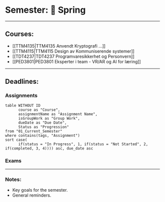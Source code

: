 # Semester: 🌸 Spring

---
## Courses:

- [[TTM4135|TTM4135 Anvendt Kryptografi ...]]
- [[TTM4115|TTM4115 Design av Kommuniserende systemer]]
- [[TDT4237|TDT4237 Programvaresikkerhet og Personvern]]
- [[PED3801|PED3801 Eksperter i team - VR/AR og AI for læring]]

---
## Deadlines:

### Assignments

```dataview
table WITHOUT ID
	  course as "Course",
      assignmentName as "Assignment Name", 
      isGroupWork as "Group Work", 
      dueDate as "Due Date", 
      Status as "Progression"
from "01_Current_Semester"
where contains(tags, "Assignment")
sort case( 
	  if(status = "In Progress", 1, if(status = "Not Started", 2, if(completed, 3, 4)))) asc, due_date asc

```

### Exams

---
### Notes:
- Key goals for the semester.
- General reminders.